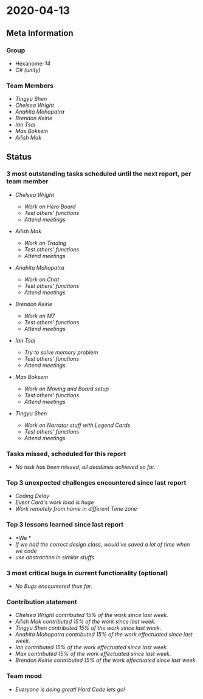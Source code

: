 # 2020-04-13

## Meta Information

### Group

 * Hexanome-*14*
 * *C# (unity)*

### Team Members

 * *Tingyu Shen*
 * *Chelsea Wright*
 * *Anahita Mohapatra*
 * *Brendon Keirle*
 * *Ian Tsai*
 * *Max Boksem*
 * *Ailish Mak*

## Status

### 3 most outstanding tasks scheduled until the next report, per team member

 * *Chelsea Wright*
   * *Work on Hero Board*
   * *Test others' functions*
   * *Attend meetings*
   
   
 * *Ailish Mak*
   * *Work on Trading*
   * *Test others' functions*
   * *Attend meetings*
 
 
 * *Anahita Mohapatra*
   * *Work on Chat*
   * *Test others' functions*
   * *Attend meetings*
 
 * *Brendon Keirle*
   * *Work on M7*
   * *Test others' functions*
   * *Attend meetings*
 
 
 * *Ian Tsai*
   * *Try to solve memory problem*
   * *Test others' functions*
   * *Attend meetings*


 * *Max Boksem*
   * *Work on Moving and Board setup*
   * *Test others' functions*
   * *Attend meetings*
 
 
 * *Tingyu Shen*
   * *Work on Narrator stuff with Legend Cards*
   * *Test others' functions*
   * *Attend meetings*



### Tasks missed, scheduled for this report

 * *No task has been missed, all deadlines achieved so far.*

### Top 3 unexpected challenges encountered since last report

 * *Coding Delay*
 * *Event Card's work load is huge*
 * *Work remotely from home in different Time zone*
 

### Top 3 lessons learned since last report

   * *We *
   * *If we had the correct design class, would've saved a lot of time when we code*
   * *use abstraction in similar stuffs*

### 3 most critical bugs in current functionality (optional)

 * *No Bugs encountered thus far.*

### Contribution statement

 * *Chelsea Wright contributed 15% of the work since last week.*
 * *Ailish Mak contributed 15% of the work since last week.*
 * *Tingyu Shen contributed 15% of the work since last week.*
 * *Anahita Mohapatra contributed 15% of the work effectuated since last week.*
 * *Ian contributed 15% of the work effectuated since last week.*
 * *Max contributed 15% of the work effectuated since last week.*
 * *Brendon Keirle contributed 15% of the work effectuated since last week.*

### Team mood

 * *Everyone is doing great! Hard Code lets go!*
